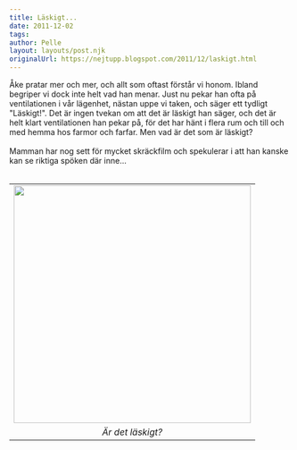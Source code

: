 ```yaml
---
title: Läskigt...
date: 2011-12-02
tags: 	
author: Pelle
layout: layouts/post.njk
originalUrl: https://nejtupp.blogspot.com/2011/12/laskigt.html
---
```


<div class="separator" style="clear: both; text-align: left;">Åke pratar mer och mer, och allt som oftast förstår vi honom. Ibland begriper vi dock inte helt vad han menar. Just nu pekar han ofta på ventilationen i vår lägenhet, nästan uppe vi taken, och säger ett tydligt "Läskigt!". Det är ingen tvekan om att det är läskigt han säger, och det är helt klart ventilationen han pekar på, för det har hänt i flera rum och till och med hemma hos farmor och farfar. Men vad är det som är läskigt?</div><div class="separator" style="clear: both; text-align: left;"><br></div><div class="separator" style="clear: both; text-align: left;">Mamman har nog sett för mycket skräckfilm och spekulerar i att han kanske kan se riktiga spöken där inne...</div><div class="separator" style="clear: both; text-align: left;"><br></div><table align="center" cellpadding="0" cellspacing="0" class="tr-caption-container" style="margin-left: auto; margin-right: auto; text-align: center;"><tbody><tr><td style="text-align: center;"><img src="../../../../img/Hemma+i+advent-_MG_0118.jpg" width="425"></td></tr><tr><td class="tr-caption" style="text-align: center;"><i>Är det läskigt?</i></td></tr></tbody></table>
